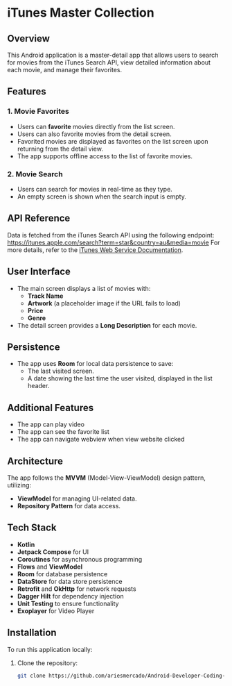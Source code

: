 # iTunes Master Collection

## Overview
This Android application is a master-detail app that allows users to search for movies from the iTunes Search API, view detailed information about each movie, and manage their favorites.

## Features

### 1. Movie Favorites
- Users can **favorite** movies directly from the list screen.
- Users can also favorite movies from the detail screen.
- Favorited movies are displayed as favorites on the list screen upon returning from the detail view.
- The app supports offline access to the list of favorite movies.

### 2. Movie Search
- Users can search for movies in real-time as they type.
- An empty screen is shown when the search input is empty.

## API Reference
Data is fetched from the iTunes Search API using the following endpoint:
https://itunes.apple.com/search?term=star&country=au&media=movie
For more details, refer to the [iTunes Web Service Documentation](https://affiliate.itunes.apple.com/resources/documentation/itunes-store-web-service-search-api/#searching).

## User Interface
- The main screen displays a list of movies with:
    - **Track Name**
    - **Artwork** (a placeholder image if the URL fails to load)
    - **Price**
    - **Genre**
- The detail screen provides a **Long Description** for each movie.

## Persistence
- The app uses **Room** for local data persistence to save:
    - The last visited screen.
    - A date showing the last time the user visited, displayed in the list header.

## Additional Features
  - The app can play video
  - The app can see the favorite list
  - The app can navigate webview when view website clicked

## Architecture
The app follows the **MVVM** (Model-View-ViewModel) design pattern, utilizing:
- **ViewModel** for managing UI-related data.
- **Repository Pattern** for data access.

## Tech Stack
- **Kotlin**
- **Jetpack Compose** for UI
- **Coroutines** for asynchronous programming
- **Flows** and **ViewModel**
- **Room** for database persistence
- **DataStore** for data store persistence
- **Retrofit** and **OkHttp** for network requests
- **Dagger Hilt** for dependency injection
- **Unit Testing** to ensure functionality
- **Exoplayer** for Video Player

## Installation
To run this application locally:

1. Clone the repository:
   ```bash
   git clone https://github.com/ariesmercado/Android-Developer-Coding-Challenge.git


